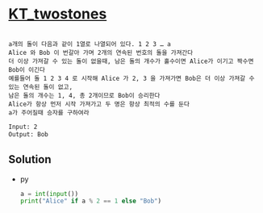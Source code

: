 # [KT_twostones](https://open.kattis.com/problems/twostones)

```en

```

```kr
a개의 돌이 다음과 같이 1열로 나열되어 있다. 1 2 3 … a
Alice 와 Bob 이 번갈아 가며 2개의 연속된 번호의 돌을 가져간다
더 이상 가져갈 수 있는 돌이 없을때, 남은 돌의 개수가 홀수이면 Alice가 이기고 짝수면 Bob이 이긴다
예를들어 돌 1 2 3 4 로 시작해 Alice 가 2, 3 을 가져가면 Bob은 더 이상 가져갈 수 있는 연속된 돌이 없고,
남은 돌의 개수는 1, 4, 총 2개이므로 Bob이 승리한다
Alice가 항상 먼저 시작 가져가고 두 명은 항상 최적의 수를 둔다
a가 주어질때 승자를 구하여라
```

```txt
Input: 2
Output: Bob
```

## Solution

* py

  ```py
  a = int(input())
  print("Alice" if a % 2 == 1 else "Bob")
  ```
